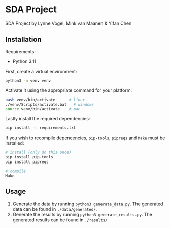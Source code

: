 # SDA Project
SDA Project by Lynne Vogel, Mink van Maanen & Yifan Chen

## Installation
Requirements:
* Python 3.11

First, create a virtual environment:
```bash
python3 -m venv venv
```

Activate it using the appropriate command for your platform:
```bash
bash venv/bin/activate      # linux
./venv/Scripts/activate.bat   # windows
source venv/bin/activate    # mac
```

Lastly install the required dependencies:
```bash
pip install -r requirements.txt
```

If you wish to recompile depencencies, `pip-tools`, `pipreqs` and `Make` must be installed:
```bash
# install (only do this once)
pip install pip-tools
pip install pipreqs

# compile
Make

```

## Usage
1. Generate the data by running `python3 generate_data.py`. The generated data can be found in `./data/generated/`.
2. Generate the results by running `python3 generate_results.py`. The generated results can be found in `./results/`
